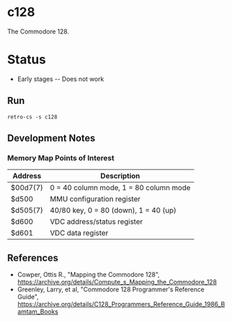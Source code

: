 # c128
The Commodore 128.

# Status

- Early stages -- Does not work

## Run
```
retro-cs -s c128
```

## Development Notes

### Memory Map Points of Interest

| Address | Description
|-|-|
| $00d7(7) | 0 = 40 column mode, 1 = 80 column mode
| $d500    | MMU configuration register
| $d505(7) | 40/80 key, 0 = 80 (down), 1 = 40 (up)
| $d600    | VDC address/status register
| $d601    | VDC data register

## References
- Cowper, Ottis R., "Mapping the Commodore 128", https://archive.org/details/Compute_s_Mapping_the_Commodore_128
- Greenley, Larry, et al, "Commodore 128 Programmer's Reference Guide", https://archive.org/details/C128_Programmers_Reference_Guide_1986_Bamtam_Books


